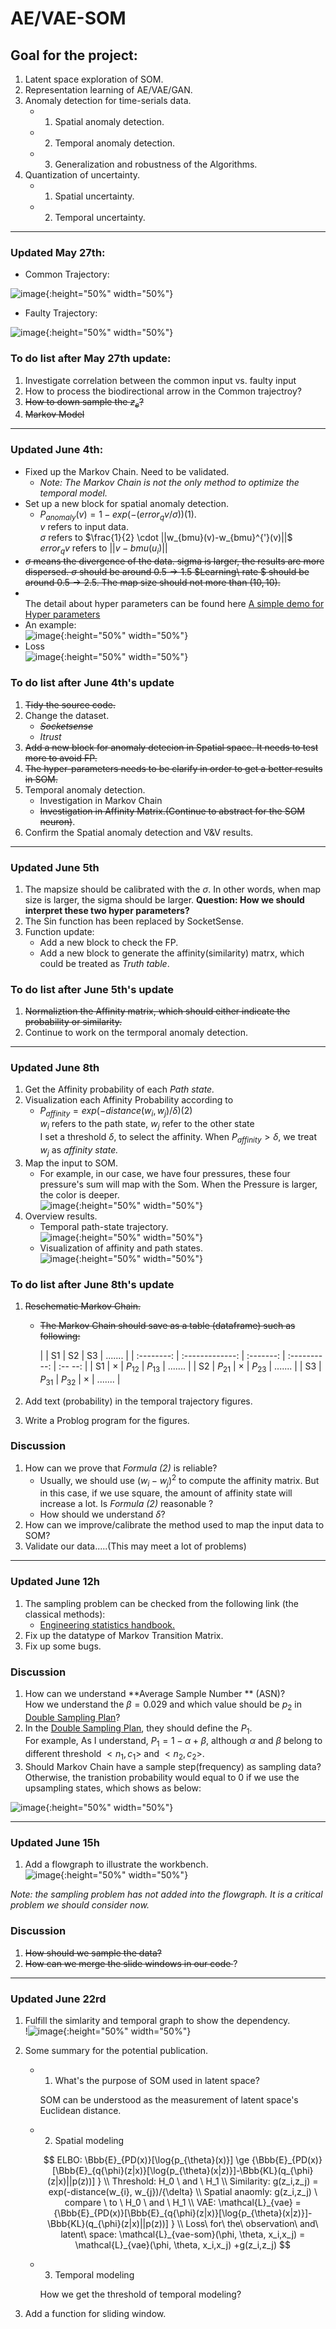 # AE/VAE-SOM


## Goal for the project:

1. Latent space exploration of SOM.
2. Representation learning of AE/VAE/GAN. 
3. Anomaly detection for time-serials data.
    * 1) Spatial anomaly detection.
    * 2) Temporal anomaly detection.
    * 3) Generalization and robustness of the Algorithms.
4. Quantization of uncertainty.
    * 1) Spatial uncertainty.
    * 2) Temporal uncertainty.
___
### Updated May 27th:

* Common Trajectory:

![image](https://user-images.githubusercontent.com/34424773/120104020-b6021180-c152-11eb-8750-93d58f7def63.png){:height="50%" width="50%"}


* Faulty Trajectory:

![image](https://user-images.githubusercontent.com/34424773/120104023-c0bca680-c152-11eb-83fa-c387a7cacca0.png){:height="50%" width="50%"}

### To do list after May 27th update:

1. Investigate correlation between the common input vs. faulty input
2. How to process the biodirectional arrow in the Common trajectroy?
3. <del> How to down sample the $z_e$? </del>
4. <del> Markov Model </del>
___
### Updated June 4th:

* Fixed up the Markov Chain. Need to be validated.
    * *Note: The Markov Chain is not the only method to optimize the temporal model.*
* Set up a new block for spatial anomaly detection.
     * $P_{anomaly}(v) = 1- exp(-(error_q{v}/{\sigma})) (1)$. 
        <br/>$v$ refers to input data.
        <br/>$\sigma$ refers to $\frac{1}{2} \cdot ||w_{bmu}(v)-w_{bmu}^{'}(v)||$
        <br/>$error_q{v}$ refers to $||v-bmu(u_i)||$
* <del>$\sigma$ means the divergence of the data. sigma is larger, the results are more dispersed. $\sigma$ should be around $0.5 \rightarrow 1.5$ $Learning\ rate $ should be around $0.5 \rightarrow 2.5$. The map size should not more than $(10,10).$</del>
*  <br/> The detail about hyper parameters can be found here [A simple demo for Hyper parameters](https://share.streamlit.io/justglowing/minisom/dashboard/dashboard.py)
* An example:
 <br/>![image](https://github.com/qhxxsb/AE-VAE-SOM/blob/Sympathyzzk-patch/Figure/An_example.png){:height="50%" width="50%"}
* Loss
 <br/>![image](https://github.com/qhxxsb/AE-VAE-SOM/blob/Sympathyzzk-patch/Figure/Loss_AE.png){:height="50%" width="50%"}

### To do list after June 4th's update

1. <del>Tidy the source code. </del>
2. Change the dataset. 
    * <del>*Socketsense* </del>
    * *Itrust*
3. <del>Add a new block for anomaly detecion in Spatial space. It needs to test more to avoid FP.</del> 
4. <del>The hyper-parameters needs to be clarify in order to get a better results in SOM.</del>
5. Temporal anomaly detection.
    * Investigation in Markov Chain
    * <del>Investigation in Affinity Matrix.(Continue to abstract for the SOM neuron)</del>.
6. Confirm the Spatial anomaly detection and V&V results.
___

### Updated June 5th
1. The mapsize should be calibrated with the $\sigma$. In other words, when map size is larger, the sigma should be larger. **Question: How we should interpret these two hyper parameters?** 
2. The Sin function has been replaced by SocketSense.
3. Function update:
    * Add a new block to check the FP.
    * Add a new block to generate the affinity(similarity) matrx, which could be treated as *Truth table*.
### To do list after June 5th's update
1. <del> Normaliztion the Affinity matrix, which should either indicate the probability or similarity.</del>
2. Continue to work on the termporal anomaly detection.
___

### Updated June 8th

1. Get the Affinity probability of each *Path state.*
2. Visualization each Affinity Probability according to 
    * $P_{affinity} = exp(-distance(w_{i}, w_{j})/{\delta}) (2)$
    <br/> $w_{i}$ refers to the path state, $w_{j}$ refer to the other state
    <br/> I set a threshold $\delta$, to select the affinity. When $P_{affinity} > \delta$, we treat $w_j$ as *affinity state.*
3. Map the input to SOM.
    * For example, in our case, we have four pressures, these four pressure's sum will map with the Som. When the Pressure is larger, the color is deeper. 
    <br/>![image](https://github.com/qhxxsb/AE-VAE-SOM/blob/Sympathyzzk-patch/Figure/Heat_Map.png){:height="50%" width="50%"}
4. Overview results.
    * Temporal path-state trajectory.
    <br/>![image](https://github.com/qhxxsb/AE-VAE-SOM/blob/Sympathyzzk-patch/Figure/Temporal_Trajectory.png){:height="50%" width="50%"}
    * Visualization of affinity and path states.
    <br/>![image](https://github.com/qhxxsb/AE-VAE-SOM/blob/Sympathyzzk-patch/Figure/Visualization_Velocity.png){:height="50%" width="50%"}
### To do list after June 8th's update
1. <del> Reschematic Markov Chain.</del> 
    * <del>The Markov Chain should save as a table (dataframe) such as following:</del>
  

        |            |      S1       |  S2     |   S3       | ....... |
        | :--------: | :-------------: | :-------: | :----------: | :-- --: |
        | S1       |  $\times$     | $P_{12}$ |    $P_{13}$ | ....... |
        | S2       |   $P_{21}$    | $\times$ |  $P_{23}$   | ....... |
        | S3       | $P_{31}$      | $P_{32}$ | $\times$    | ....... |


2. Add text (probability) in the temporal trajectory figures.
3. Write a Problog program for the figures.

### Discussion ###
1. How can we prove that *Formula (2)* is reliable?
    * Usually, we should use $(w_{i}-w_{j})^2$ to compute the affinity matrix. But in this case, if we use square, the amount of affinity state will increase a lot. Is *Formula (2)* reasonable ?
    * How should we understand $\delta$?
2. How can we improve/calibrate the method used to map the input data to SOM?
3. Validate our data.....(This may meet a lot of problems)

___
### Updated June 12h ###
1. The sampling problem can be checked from the following link (the classical methods):
    * [Engineering statistics handbook.](https://www.itl.nist.gov/div898/handbook/pmc/section2/pmc22.htm)
2. Fix up the datatype of Markov Transition Matrix.
3. Fix up some bugs.

### Discussion ###
1. How can we understand **Average Sample Number ** (ASN)?
<br/> How we understand the $\beta = 0.029$ and which value should be $p_2$ in [Double Sampling Plan](https://www.itl.nist.gov/div898/handbook/pmc/section2/pmc24.htm)?
2. In the  [Double Sampling Plan](https://www.itl.nist.gov/div898/handbook/pmc/section2/pmc24.htm), they should define the $P_1$. 
<br/> For example, As I understand, $P_1 = 1- \alpha + \beta$, although $\alpha$ and $\beta$ belong to different threshold $<n_1,c_1>$ and $<n_2,c_2>$.
3. Should Markov Chain have a sample step(frequency) as sampling data? Otherwise, the tranistion probability would equal to 0 if we use the upsampling states, which shows as below:

![image](https://github.com/qhxxsb/AE-VAE-SOM/blob/Sympathyzzk-patch/Figure/Markov_Wrong.png){:height="50%" width="50%"}

___
### Updated June 15h ###
1. Add a flowgraph to illustrate the workbench.
 <br/>![image](https://github.com/qhxxsb/AE-VAE-SOM/blob/Sympathyzzk-patch/Figure/VAE-SOM%20toolchain.png){:height="50%" width="50%"}

*Note: the sampling problem has not added into the flowgraph. It is a critical problem we should consider now.*
### Discussion ###
1. <del>How should we sample the data?</del> 
2. <del>How can we merge the slide windows in our code </del>?

___

### Updated June 22rd ###
1. Fulfill the simlarity and temporal graph to show the dependency.
 <br/>!![image](https://github.com/qhxxsb/AE-VAE-SOM/blob/Sympathyzzk-patch/Figure/Temporal_Similarity.png){:height="50%" width="50%"}

2. Some summary for the potential publication.
    * 1) What's the purpose of SOM used in latent space?

        SOM can be understood as the measurement of latent space's Euclidean distance.

    * 2) Spatial modeling
            
        $$ ELBO: \Bbb{E}_{PD(x)}[\log{p_{\theta}(x)}] \ge {\Bbb{E}_{PD(x)}[\Bbb{E}_{q{\phi}(z|x)}[\log{p_{\theta}(x|z)}]-\Bbb{KL}(q_{\phi}(z|x)||p(z))] } 
        \\
        Threshold: H_0 \ and \ H_1
    \\
        Similarity: g(z_i,z_j) =    exp(-distance(w_{i}, w_{j})/{\delta}
    \\
        Spatial anaomly: g(z_i,z_j) \ compare \ to \ H_0  \ and \ H_1 
    \\
        VAE: \mathcal{L}_{vae}  = {\Bbb{E}_{PD(x)}[\Bbb{E}_{q{\phi}(z|x)}[\log{p_{\theta}(x|z)}]-\Bbb{KL}(q_{\phi}(z|x)||p(z))] } 
    \\
         Loss\ for\ the\ observation\ and\ latent\ space:   \mathcal{L}_{vae-som}(\phi, \theta, x_i,x_j)  = \mathcal{L}_{vae}(\phi, \theta, x_i,x_j) +g(z_i,z_j) $$


    * 3) Temporal modeling

        How we get the threshold of temporal modeling?

3. Add a function for sliding window.